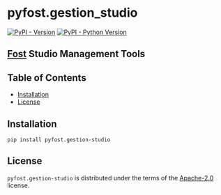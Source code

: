 # pyfost.gestion_studio

[![PyPI - Version](https://img.shields.io/pypi/v/pyfost-gestion-studio.svg)](https://pypi.org/project/pyfost-gestion-studio)
[![PyPI - Python Version](https://img.shields.io/pypi/pyversions/pyfost-gestion-studio.svg)](https://pypi.org/project/pyfost-gestion-studio)

[Fost](fost.studio) Studio Management Tools
-----

## Table of Contents

- [Installation](#installation)
- [License](#license)

## Installation

```console
pip install pyfost.gestion-studio
```

## License

`pyfost.gestion-studio` is distributed under the terms of the [Apache-2.0](https://spdx.org/licenses/Apache-2.0.html) license.
